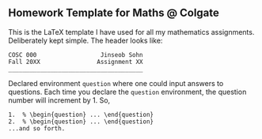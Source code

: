 ## Homework Template for Maths @ Colgate

This is the LaTeX template I have used for all my mathematics assignments. 
Deliberately kept simple. The header looks like:

```
COSC 000                  Jinseob Sohn
Fall 20XX                Assignment XX
______________________________________
```
Declared environment ```question``` where one could input answers to questions. Each time you declare the ```question``` environment, the question number will increment by 1. So,
```
1.  % \begin{question} ... \end{question}
2.  % \begin{question} ... \end{question} 
...and so forth.
```